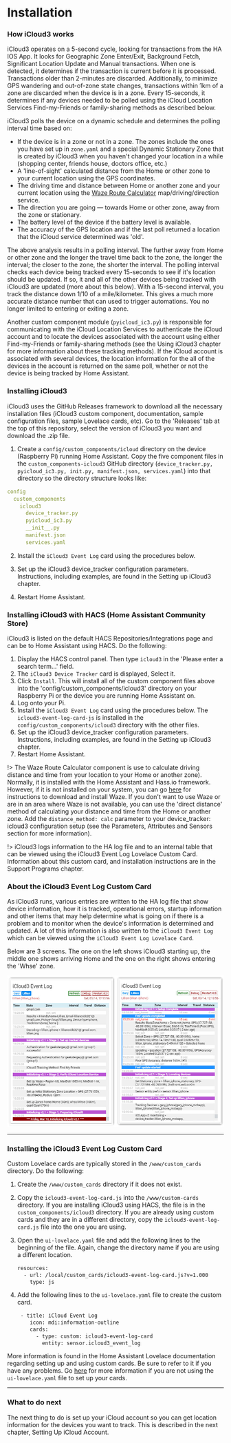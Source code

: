 # Installation

### How iCloud3 works

iCloud3 operates on a 5-second cycle, looking for transactions from the HA IOS App. It looks for Geographic Zone Enter/Exit, Background Fetch, Significant Location Update and Manual transactions. When one is detected, it determines if the transaction is current before it is processed. Transactions older than 2-minutes are discarded. Additionally, to minimize GPS wandering and out-of-zone state changes, transactions within 1km of a zone are discarded when the device is in a zone.  Every 15-seconds, it determines if any devices needed to be polled using the iCloud Location Services Find-my-Friends or family-sharing methods as described below.

iCloud3 polls the device on a dynamic schedule and determines the polling interval time based on:

- If the device is in a zone or not in a zone. The zones include the ones you have set up in `zone.yaml` and a special Dynamic Stationary Zone that is created by iCloud3 when you haven't changed your location in a while (shopping center, friends house, doctors office, etc.)
- A 'line-of-sight' calculated distance from the Home  or other zone to your current location using the GPS coordinates.
- The driving time and distance between Home or another zone and your current location using the [Waze Route Calculator](http://www.waze.com) map/driving/direction service. 
- The direction you are going — towards Home or other zone, away from the zone or stationary.
- The battery level of the device if the battery level is available.
- The accuracy of the GPS location and if the last poll returned a location that the iCloud service determined was 'old'.

The above analysis results in a polling interval. The further away from Home or other zone and the longer the travel time back to the zone, the longer the interval; the closer to the zone, the shorter the interval. The polling interval checks each device being tracked every 15-seconds to see if it's location should be updated. If so, it and all of the other devices being tracked with iCloud3 are updated (more about this below). With a 15-second interval, you track the distance down 1/10 of a mile/kilometer. This gives a much more accurate distance number that can used to trigger automations. You no longer limited to entering or exiting a zone. 

Another custom component module (`pyicloud_ic3.py`) is responsible for communicating with the iCloud Location Services to authenticate the iCloud account and to locate the devices associated with the account using either Find-my-Friends or family-sharing methods (see the Using iCloud3 chapter for more information about these tracking methods). If the iCloud account is associated with several devices, the location information for the all of the devices in the account is returned on the same poll, whether or not the device is being tracked by Home Assistant.  

### Installing iCloud3

iCloud3 uses the GitHub Releases framework to download all the necessary installation files (iCloud3 custom component, documentation, sample configuration files, sample Lovelace cards, etc). Go to the 'Releases' tab at the top of this repository, select the version of iCloud3 you want and download the .zip file. 

1. Create a `config/custom_components/icloud` directory on the device (Raspberry Pi) running Home Assistant. Copy the five component files in the `custom_components-icloud3` GitHub directory (`device_tracker.py, pyicloud_ic3.py, init.py, manifest.json, services.yaml`)  into that directory so the directory structure looks like:

```yaml
config
  custom_components
    icloud3
      device_tracker.py
      pyicloud_ic3.py
      __init__.py
      manifest.json
      services.yaml
```

2. Install the `iCloud3 Event Log` card using the procedures below.

3. Set up the iCloud3 device_tracker configuration parameters. Instructions, including examples, are found in the Setting up iCloud3 chapter.
4. Restart Home Assistant.

### Installing iCloud3 with HACS (Home Assistant Community Store)

iCloud3 is listed on the default HACS Repositories/Integrations page and can be to Home Assistant using HACS. Do the following:

1. Display the HACS control panel. Then type `icloud3` in the 'Please enter a search term...' field.
2. The `iCloud3 Device Tracker` card is displayed, Select it.
3. Click `Install`. This will install all of the custom component files above into the 'config/custom_components/icloud3' directory on your Raspberry Pi or the device you are running Home Assistant on.
4. Log onto your Pi.
5. Install the `iCloud3 Event Log` card using the procedures below. The `icloud3-event-log-card-js` is installed in the `config/custom_components/icloud3` directory with the other files.
6. Set up the iCloud3 device_tracker configuration parameters. Instructions, including examples, are found in the Setting up iCloud3 chapter.
7. Restart Home Assistant.

!> The Waze Route Calculator component is use to calculate driving distance and time from your location to your Home or another zone). Normally, it is installed with the Home Assistant and Hass.io framework. However, if it is not installed on your system, you can go [here](https://github.com/kovacsbalu/WazeRouteCalculator) for instructions to download and install Waze. If you don't want to use Waze or are in an area where Waze is not available, you can use the 'direct distance' method of calculating your distance and time from the Home or another zone. Add the `distance_method: calc` parameter to your device_tracker: icloud3 configuration setup (see the Parameters, Attributes and Sensors section for more information).

!> iCloud3 logs information to the HA log file and to an internal table that can be viewed using the iCloud3 Event Log Lovelace Custom Card. Information about this custom card, and installation instructions are in the Support Programs chapter.

### About the iCloud3 Event Log Custom Card
As iCloud3 runs, various entries are written to the HA log file that show device information, how it is tracked, operational errors, startup information and other items that may help determine what is going on if there is a problem and to monitor when the device's information is determined and updated. A lot of this information is also written to the `iCloud3 Event Log` which can be viewed using the `iCloud3 Event Log Lovelace Card`. 

Below are 3 screens. The one on the left shows iCloud3 starting up, the middle one shows arriving Home and the one on the right shows entering the 'Whse' zone.

![event_log](../images/event_log_initializing.jpg)

---
### Installing the iCloud3 Event Log Custom Card
Custom Lovelace cards are typically stored in the `/www/custom_cards` directory. Do the following:

1. Create the `/www/custom_cards` directory if it does not exist. 

2. Copy the `icloud3-event-log-card.js` into the `/www/custom-cards` directory. If you are installing iCloud3 using HACS, the file is in the `custom_components/icloud3` directory. If you are already using custom cards and they are in a different directory,  copy the `icloud3-event-log-card.js` file into the one you are using.

3. Open the `ui-lovelace.yaml` file and add the following lines to the beginning of the file. Again, change the directory name if you are using a different location.

   ```
   resources:
     - url: /local/custom_cards/icloud3-event-log-card.js?v=1.000
       type: js
   ```

4. Add the following lines to the `ui-lovelace.yaml` file to create the custom card. 

   ```
    - title: iCloud Event Log
       icon: mdi:information-outline 
       cards: 
         - type: custom: icloud3-event-log-card
           entity: sensor.icloud3_event_log
   ```

More information is found in the Home Assistant Lovelace documentation regarding setting up and using custom cards. Be sure to refer to it if you have any problems. Go [here](https://community.home-assistant.io/t/how-do-i-add-custom-cards-with-the-lovelace-ui/97902) for more information if you are not using the `ui-lovelace.yaml` file to set up your cards.

------

### What to do next

The next thing to do is set up your iCloud account so you can get location information for the devices you want to track. This is described in the next chapter, Setting Up iCloud Account.